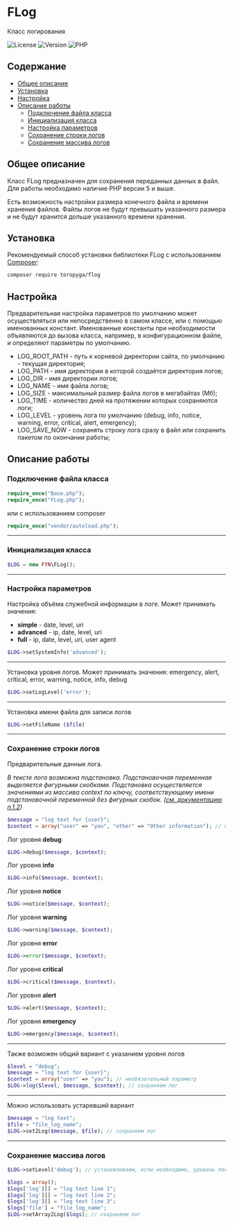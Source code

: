 # FLog
Класс логирования

![License](https://img.shields.io/badge/license-MIT-brightgreen.svg)
![Version](https://img.shields.io/badge/version-v2.2.1-blue.svg)
![PHP](https://img.shields.io/badge/php-v7.1_--_v8-blueviolet.svg)

## Содержание

- [Общее описание](#Общее-описание)
- [Установка](#Установка)
- [Настройка](#Настройка)
- [Описание работы](#описание-работы)
    - [Подключение файла класса](#Подключение-файла-класса)
    - [Инициализация класса](#Инициализация-класса)
    - [Настройка параметров](#Настройка-параметров)
    - [Сохранение строки логов](#Сохранение-строки-логов)
    - [Сохранение массива логов](#Сохранение-массива-логов)
    
## Общее описание

Класс FLog предназначен для сохранения переданных данных в файл.
Для работы необходимо наличие PHP версии 5 и выше.

Есть возможность настройки размера конечного файла и времени хранения файлов.
Файлы логов не будут превышать указанного размера и не будут хранится дольше указанного времени хранения.

## Установка

Рекомендуемый способ установки библиотеки FLog с использованием [Composer](http://getcomposer.org/):

```bash
composer require toropyga/flog
```

## Настройка
Предварительная настройка параметров по умолчанию может осуществляться или непосредственно в самом классе, или с помощью именованных констант.
Именованные константы при необходимости объявляются до вызова класса, например, в конфигурационном файле, и определяют параметры по умолчанию.
* LOG_ROOT_PATH - путь к корневой директории сайта, по умолчанию - текущая директория;
* LOG_PATH - имя директории в которой создаётся директория логов;
* LOG_DIR - имя директории логов;
* LOG_NAME - имя файла логов;
* LOG_SIZE - максимальный размер файла логов в мегабайтах (Мб);
* LOG_TIME - количество дней на протяжении которых сохраняются логи;
* LOG_LEVEL - уровень лога по умолчанию (debug, info, notice, warning, error, critical, alert, emergency);
* LOG_SAVE_NOW - сохранять строку лога сразу в файл или сохранить пакетом по окончании работы;

## Описание работы

### Подключение файла класса
```php
require_once("Base.php");
require_once("FLog.php");
```
или с использованием composer
```php
require_once("vendor/autoload.php");
```
---
### Инициализация класса
```php
$LOG = new FYN\FLog();
```
---
### Настройка параметров
Настройка объёма служебной информации в логе.
Может принимать значения:
* **simple** - date, level, uri
* **advanced** - ip, date, level, uri
* **full** - ip, date, level, uri, user agent
```php
$LOG->setSystemInfo('advanced');
```
---
Установка уровня логов.
Может принимать значения: emergency, alert, critical, error, warning, notice, info, debug 
```php
$LOG->setLogLevel('error');
```
---
Установка имени файла для записи логов
```php
$LOG->setFileName ($file)
```
---

### Сохранение строки логов
Предварительные данные лога.

*В тексте лога возможна подстановка. Подстановочная переменная выделяется фигурными скобками.
Подстановка осуществляется значениями из массива context по ключу, соответствующему имени подстановочной переменной без фигурных скобок. ([см. документацию п.1.2](https://www.php-fig.org/psr/psr-3/))*
```php
$message = "log text for {user}";
$context = array("user" => "you", "other" => "Other information"); // необязательный параметр
```

Лог уровня **debug**
```php
$LOG->debug($message, $context);
```
Лог уровня **info**
```php
$LOG->info($message, $context);
```
Лог уровня **notice**
```php
$LOG->notice($message, $context);
```
Лог уровня **warning**
```php
$LOG->warning($message, $context);
```
Лог уровня **error**
```php
$LOG->error($message, $context);
```
Лог уровня **critical**
```php
$LOG->critical($message, $context);
```
Лог уровня **alert**
```php
$LOG->alert($message, $context);
```
Лог уровня **emergency**
```php
$LOG->emergency($message, $context);
```
---
Также возможен общий вариант с указанием уровня логов
```php
$level = "debug";
$message = "log text for {user}";
$context = array("user" => "you"); // необязательный параметр
$LOG->log($level, $message, $context); // сохраняем лог
```
---
Можно использовать устаревший вариант
```php
$message = "log text";
$file = "file_log_name";
$LOG->set2Log($message, $file); // сохраняем лог
```
---
### Сохранение массива логов
```php
$LOG->setLevel('debug'); // устанавливаем, если необходимо, уровень логов

$logs = array();
$logs['log'][] = "log text line 1";
$logs['log'][] = "log text line 2";
$logs['log'][] = "log text line 3";
$logs['file'] = "file_log_name";
$LOG->setArray2Log($logs); // сохраняем лог
```

